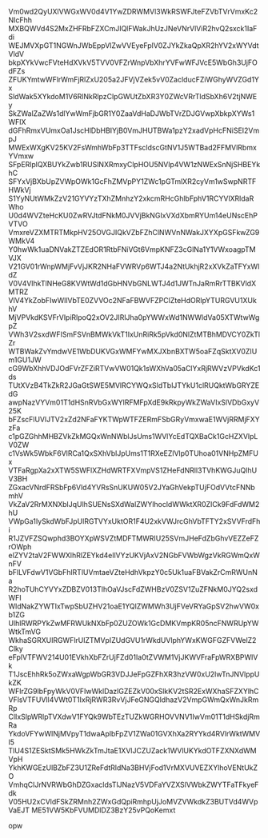 Vm0wd2QyUXlVWGxWV0d4V1YwZDRWMVl3WkRSWFJteFZVbTVrVmxKc2NIcFhh
MXBQWVd4S2MxZHFRbFZXCmJIQlFWakJhUzJNeVNrVlViR2hvQ2sxck1IaFdi
WEJMVXpGT1NGWnJWbEppVlZwVVEyeFplV0ZJYkZkaQpXR2hYV2xWYVdtVldV
bkpXYkVwcFVteHdXVkV5TVV0VFZrWnpVbXhrYVFwWFJVcE5WbGh3UjFOdFZs
ZFUKYmtwWFlrWmFjRlZxU205a2JFVjVZek5vV0ZaclducFZiWGhyWVZGd1Yx
SldWak5XYkdoM1V6RlNkRlpzClpGWUtZbXR3Y0ZWcVRrTldSbXh6V2tjNWEy
SkZWalZaZWs1dlYwWmFjbGR1Y0ZaaVdHaDJWbTVrZDJGVwpXbkpXYWs1WFlX
dGFhRmxVUmxOa1JscHlDbHBIYjB0VmJHUTBWa1pzY2xadVpHcFNiSEI2VmpJ
MWExWXgKV25KV2FsWmhWbFp3TTFscldscGtNV1J5WTBad2FFMVlRbmxYVmxw
SFpERlplQXBUYkZwb1RUSlNXRmxyClpHOU5NVlp4VW1zNWExSnNjSHBEYkhC
SFYxVjBXbUpZVWpOWk1GcFhZMVpPY1ZWc1pGTmlXR2cyVm1wSwpNRTFHWkVj
S1YyNUtWMkZzV21GYVYzTXhZMnhzY2xkcmRHcGhlbFphV1RCYVlXRldaRWho
U0d4WVZteHcKU0ZwRVJtdFNkM0JVVjBkNGIxVXdXbmRYUm14eUNscEhPVTVO
VmxreVZXMTRTMkpHV25OVGJIQkVZbFZhClNWVnNWakJXYXpGSFkwZG9WMkV4
Y0hwWk1uaDNVakZTZEdOR1RtbFNiVGt6VmpKNFZ3cGlNa1Y1VWxoagpTMVJX
V21GV01rWnpWMjFvVjJKR2NHaFVWRVp6WTJ4a2NtUkhjR2xXVkZaTFYxWldZ
V0V4VlhkTlNHeG8KVWtWd1dGbHNVbGNLWTJ4d1JWTnJaRmRrTTBKVldXMTRZ
VlV4YkZobFIwWllVbTE0ZVVOc2NFaFBWVFZPClZteHdORlpYTURGVU1XUkhV
MjVPVkdKSVFrVlpiRlpoQ2xOV2JIRlJha0pYWWxWd1NWWldVa05XTWtwWgpZ
VWh3V2sxdWFISmFSVnBMWkVkT1IxUnRiRk5pVkd0NlZtMTBhMDVCY0ZkTlZr
WTBWakZvYmdwVE1WbDUKVGxWMFYwMXJXbnBXTW5oaFZqSktXV0ZIUm1GU1JW
cG9WbXhhVDJOdFVrZFZiRTVwVW01Qk1sWXhVa05aClYxRjRWVzVPVkdKc1ds
TUtXVzB4TkZkR2JGaGtSWE5MVlRCYWQxSldTblJTYkU1clRUQktWbGRYZEdG
awpNazVYVm01T1dHSnRVbGxWYlRFMFpXdE9kRkpyWkZWaVIxSlVDbGxyV25K
bFZscFlUVlJTV2xZd2NFaFYKTWpWTFZERmFSbGRyVmxwaE1WVjRRMjFXYzFa
c1pGZGhhMHBZVkZkMGQxWnNWblJsUms1WVlYcEdTQXBaCk1GcHZXVlpLV0ZW
c1VsWk5WbkF6VlRCa1QxSXhVblJpUms1T1RXeEZlVlp0TUhoa01VNHpZMFUx
VTFaRgpXa2xXTW5SWFlXZHdWRTFXVmpVS1ZHeFdNRll3TVhKWGJuQlhUV3BH
ZGxacVNrdFRSbFp6Vld4YVRsSnUKUW05V2JYaGhVekpTUjFOdVVtcFNNbmhV
VkZaV2RrMXNXblJqUlhSUENsSXdWalZWYlhocldWWktXR0ZICk9FdFdWM2hU
VWpGa1IySkdWbFJpUlRGTVYxUktOR1F4U2xkVWJrcGhVbTFTY2xSVVFrdFhi
R1JZVFZSQwphd3BOYXpWSVZtMDFTMWRIU25SVmJHeFdZbGhvVEZZeFZrOWph
elZYV2taV2FWWXlhRlZEYkd4ellVYzUKVjAxV2NGbFVWbWgzVkRGWmQxWnFV
bFlLVFdwV1VGbFhlRTlUVmtaeVZteHdhVkpzY0c5Uk1uaFBVakZrCmRWUnNa
R2hoTUhCYVYxZDBZV013TlhOaVJscFdZWHBzV0ZSV1ZuZFNkM0JYQ2sxdWFI
WldNakZYWTIxTwpSbUZHV21oaE1YQlZWMWh3UjFVeVRYaGpSV2hwVW0xb1ZG
UlhlRWRPYkZwMFRWUkNXbFp0ZUZOWk1GcDMKVmpKR05ncFNWRUpYWWtkTmVG
WkhaSGRXUlRGWFlrUlZTMVpIZUdGVU1rWkdUVlphYWxKWGFGZFVWelZ2Clky
eFplVTFWV214U01EVkhXbFZrUjFZd01Ia0tZVWM1VjJKWVFraFpWRXBPWlVk
T1JscEhhRk5oZWxaWgpWbGR3VDJJeFpGZFhXR3hzVW0xU2IwTnJNVlppUkZK
WFlrZG9lbFpyWkV0VFIwWklDazlGZEZkV00xSlkKV2tSR2ExWXhaSFZXYlhC
VFlsVTFUVll4VWt0T1IxRjRWR3RvVjJFeGNGQldhazV2VmpGWmQxWnJkRmRp
ClIxSlpWRlpTVXdwV1FYQk9WbTEzTUZkWGRHOVVNV1IwVm01T1dHSkdjRmRa
YkdoVFYwWlNjMVpyT1dwaAplbFpZV1ZWa01GVXhXa2RYYkd4RVlrWktWMVl5
TlU4S1ZESktSMk5HWkZkTmJtaE1XVlJCZUZack1WVlUKYkdOTFZXNXdWMVpH
YkhKWGEzUlBZbFZ3U1ZReFdtRldNa3BHVjFod1VrMXVUVEZXYlhoVENtUkZO
VmhqClJrNVRWbGhDZGxacldsTlJNazV5VDFaYVZXSlVWbkZWYTFaTFkyeFdk
V05HU2xCVldFSkZRMnh2ZWxGdQpiRmhpUjJoMVZVWkdkZ3BUTVd4WVpVaEJT
ME51VW5KbFVUMDlDZ3BzY25vPQoKemxt

opw
